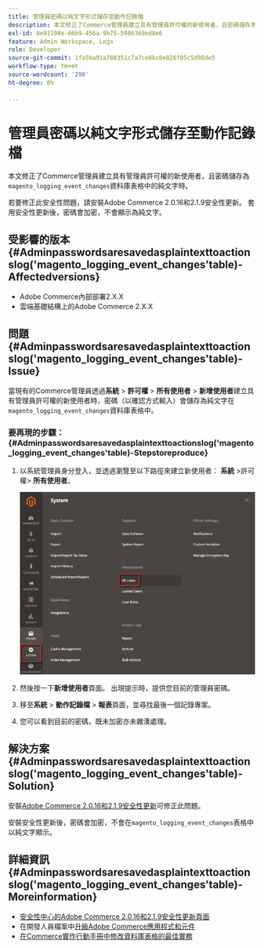 ```yaml
---
title: 管理員密碼以純文字形式儲存至動作記錄檔
description: 本文修正了Commerce管理員建立具有管理員許可權的新使用者，且密碼儲存為「magento_logging_event_changes」資料庫表格中的純文字時，所發生的問題。
exl-id: 0e91198e-66b9-456a-9b75-5986369ed8e6
feature: Admin Workspace, Logs
role: Developer
source-git-commit: 1fa5ba91a788351c7a7ce8bc0e826f05c5d98de5
workflow-type: tm+mt
source-wordcount: '298'
ht-degree: 0%

---
```


# 管理員密碼以純文字形式儲存至動作記錄檔

本文修正了Commerce管理員建立具有管理員許可權的新使用者，且密碼儲存為`magento_logging_event_changes`資料庫表格中的純文字時。

若要修正此安全性問題，請安裝Adobe Commerce 2.0.16和2.1.9安全性更新。 套用安全性更新後，密碼會加密，不會顯示為純文字。

## 受影響的版本{#Adminpasswordsaresavedasplaintexttoactionslog('magento_logging_event_changes'table)-Affectedversions}

* Adobe Commerce內部部署2.X.X
* 雲端基礎結構上的Adobe Commerce 2.X.X

## 問題{#Adminpasswordsaresavedasplaintexttoactionslog('magento_logging_event_changes'table)-Issue}

當現有的Commerce管理員透過&#x200B;**系統** > **許可權** > **所有使用者** > **新增使用者**&#x200B;建立具有管理員許可權的新使用者時，密碼（以確認方式輸入）會儲存為純文字在`magento_logging_event_changes`資料庫表格中。

### 要再現的步驟： {#Adminpasswordsaresavedasplaintexttoactionslog('magento_logging_event_changes'table)-Stepstoreproduce}

1. 以系統管理員身分登入，並透過瀏覽至以下路徑來建立新使用者： **系統** >許可權> **所有使用者**。

   ![add_user_magento_2.4.1.png](assets/add_user_magento_2.4.1.png)

1. 然後按一下&#x200B;**新增使用者**&#x200B;頁面。 出現提示時，提供您目前的管理員密碼。
1. 移至&#x200B;**系統** > **動作記錄檔** > **報表**&#x200B;頁面，並尋找最後一個記錄專案。
1. 您可以看到目前的密碼，既未加密亦未雜湊處理。

## 解決方案{#Adminpasswordsaresavedasplaintexttoactionslog('magento_logging_event_changes'table)-Solution}

安裝[Adobe Commerce 2.0.16和2.1.9安全性更新](https://magento.com/security/patches/magento-2016-and-219-security-update)可修正此問題。

安裝安全性更新後，密碼會加密，不會在`magento_logging_event_changes`表格中以純文字顯示。

## 詳細資訊{#Adminpasswordsaresavedasplaintexttoactionslog('magento_logging_event_changes'table)-Moreinformation}

* [安全性中心的Adobe Commerce 2.0.16和2.1.9安全性更新頁面](https://magento.com/security/patches/magento-2016-and-219-security-update)
* 在開發人員檔案中[升級Adobe Commerce應用程式和元件](https://experienceleague.adobe.com/docs/commerce-operations/upgrade-guide/overview.html)
* [在Commerce實作行動手冊中修改資料庫表格的最佳實務](https://experienceleague.adobe.com/en/docs/commerce-operations/implementation-playbook/best-practices/development/modifying-core-and-third-party-tables#why-adobe-recommends-avoiding-modifications)
